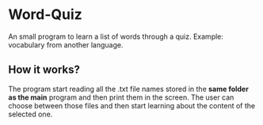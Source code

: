 # Word-Quiz
An small program to learn a list of words through a quiz. Example: vocabulary from another language.

## How it works?
The program start reading all the .txt file names stored in the **same folder as the main** program and then print them in the screen. The user can choose between those files and then start learning about the content of the selected one.
